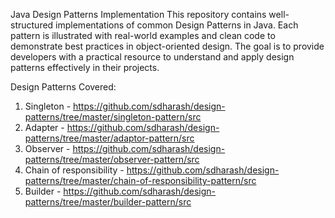 Java Design Patterns Implementation
This repository contains well-structured implementations of common Design Patterns in Java. Each pattern is illustrated with real-world examples and clean code to demonstrate best practices in object-oriented design. The goal is to provide developers with a practical resource to understand and apply design patterns effectively in their projects.

Design Patterns Covered:
1. Singleton - https://github.com/sdharash/design-patterns/tree/master/singleton-pattern/src
2. Adapter - https://github.com/sdharash/design-patterns/tree/master/adaptor-pattern/src
3. Observer - https://github.com/sdharash/design-patterns/tree/master/observer-pattern/src
4. Chain of responsibility - https://github.com/sdharash/design-patterns/tree/master/chain-of-responsibility-pattern/src
5. Builder - https://github.com/sdharash/design-patterns/tree/master/builder-pattern/src
   
